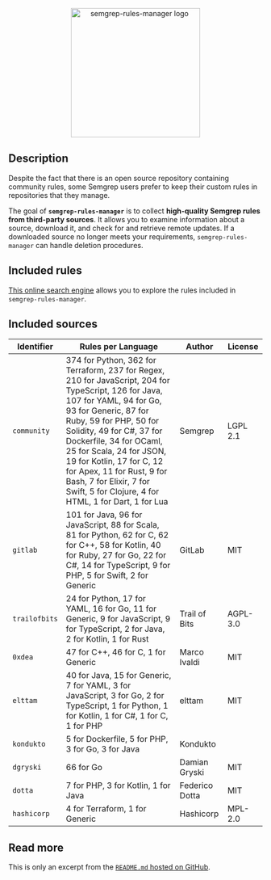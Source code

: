 <p align="center">
    <img src="https://raw.githubusercontent.com/iosifache/semgrep-rules-manager/main/logo.png" height="256" alt="semgrep-rules-manager logo"/>
</p>

## Description

Despite the fact that there is an open source repository containing community rules, some Semgrep users prefer to keep their custom rules in repositories that they manage.

The goal of **`semgrep-rules-manager`** is to collect **high-quality Semgrep rules from third-party sources**. It allows you to examine information about a source, download it, and check for and retrieve remote updates. If a downloaded source no longer meets your requirements, `semgrep-rules-manager` can handle deletion procedures.

## Included rules

[This online search engine](https://semgrep.iosifache.me) allows you to explore the rules included in `semgrep-rules-manager`.

## Included sources

| Identifier    | Rules per Language                                                                                                                                                                                                                                                                                                                                                                                           | Author         | License   |
|---------------|--------------------------------------------------------------------------------------------------------------------------------------------------------------------------------------------------------------------------------------------------------------------------------------------------------------------------------------------------------------------------------------------------------------|----------------|-----------|
| `community`   | 374 for Python, 362 for Terraform, 237 for Regex, 210 for JavaScript, 204 for TypeScript, 126 for Java, 107 for YAML, 94 for Go, 93 for Generic, 87 for Ruby, 59 for PHP, 50 for Solidity, 49 for C#, 37 for Dockerfile, 34 for OCaml, 25 for Scala, 24 for JSON, 19 for Kotlin, 17 for C, 12 for Apex, 11 for Rust, 9 for Bash, 7 for Elixir, 7 for Swift, 5 for Clojure, 4 for HTML, 1 for Dart, 1 for Lua | Semgrep        | LGPL 2.1  |
| `gitlab`      | 101 for Java, 96 for JavaScript, 88 for Scala, 81 for Python, 62 for C, 62 for C++, 58 for Kotlin, 40 for Ruby, 27 for Go, 22 for C#, 14 for TypeScript, 9 for PHP, 5 for Swift, 2 for Generic                                                                                                                                                                                                               | GitLab         | MIT       |
| `trailofbits` | 24 for Python, 17 for YAML, 16 for Go, 11 for Generic, 9 for JavaScript, 9 for TypeScript, 2 for Java, 2 for Kotlin, 1 for Rust                                                                                                                                                                                                                                                                              | Trail of Bits  | AGPL-3.0  |
| `0xdea`       | 47 for C++, 46 for C, 1 for Generic                                                                                                                                                                                                                                                                                                                                                                          | Marco Ivaldi   | MIT       |
| `elttam`      | 40 for Java, 15 for Generic, 7 for YAML, 3 for JavaScript, 3 for Go, 2 for TypeScript, 1 for Python, 1 for Kotlin, 1 for C#, 1 for C, 1 for PHP                                                                                                                                                                                                                                                              | elttam         | MIT       |
| `kondukto`    | 5 for Dockerfile, 5 for PHP, 3 for Go, 3 for Java                                                                                                                                                                                                                                                                                                                                                            | Kondukto       |           |
| `dgryski`     | 66 for Go                                                                                                                                                                                                                                                                                                                                                                                                    | Damian Gryski  | MIT       |
| `dotta`       | 7 for PHP, 3 for Kotlin, 1 for Java                                                                                                                                                                                                                                                                                                                                                                          | Federico Dotta | MIT       |
| `hashicorp`   | 4 for Terraform, 1 for Generic                                                                                                                                                                                                                                                                                                                                                                               | Hashicorp      | MPL-2.0   |

## Read more

This is only an excerpt from the [`README.md` hosted on GitHub](https://github.com/iosifache/semgrep-rules-manager#readme).
